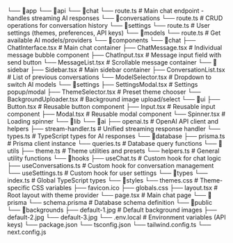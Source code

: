 └── 📁app
    └── 📁api
        └── 📁chat
            └── route.ts                    # Main chat endpoint - handles streaming AI responses
        └── 📁conversations
            └── route.ts                    # CRUD operations for conversation history
        └── 📁settings
            └── route.ts                    # User settings (themes, preferences, API keys)
        └── 📁models
            └── route.ts                    # Get available AI models/providers
    └── 📁components
        └── 📁chat
            ├── ChatInterface.tsx           # Main chat container
            ├── ChatMessage.tsx             # Individual message bubble component
            ├── ChatInput.tsx               # Message input field with send button
            └── MessageList.tsx             # Scrollable message container
        └── 📁sidebar
            ├── Sidebar.tsx                 # Main sidebar container
            ├── ConversationList.tsx        # List of previous conversations
            └── ModelSelector.tsx           # Dropdown to switch AI models
        └── 📁settings
            ├── SettingsModal.tsx           # Settings popup/modal
            ├── ThemeSelector.tsx           # Preset theme chooser
            └── BackgroundUploader.tsx      # Background image upload/select
        └── 📁ui
            ├── Button.tsx                  # Reusable button component
            ├── Input.tsx                   # Reusable input component
            ├── Modal.tsx                   # Reusable modal component
            └── Spinner.tsx                 # Loading spinner
    └── 📁lib
        └── 📁ai
            ├── openai.ts                   # OpenAI API client and helpers
            ├── stream-handler.ts           # Unified streaming response handler
            └── types.ts                    # TypeScript types for AI responses
        └── 📁database
            ├── prisma.ts                   # Prisma client instance
            └── queries.ts                  # Database query functions
        └── 📁utils
            ├── theme.ts                    # Theme utilities and presets
            └── helpers.ts                  # General utility functions
    └── 📁hooks
        ├── useChat.ts                      # Custom hook for chat logic
        ├── useConversations.ts             # Custom hook for conversation management
        └── useSettings.ts                  # Custom hook for user settings
    └── 📁types
        └── index.ts                        # Global TypeScript types
    └── 📁styles
        └── themes.css                      # Theme-specific CSS variables
    ├── favicon.ico
    ├── globals.css
    ├── layout.tsx                          # Root layout with theme provider
    └── page.tsx                            # Main chat page
└── 📁prisma
    └── schema.prisma                       # Database schema definition
└── 📁public
    └── 📁backgrounds
        ├── default-1.jpg                   # Default background images
        ├── default-2.jpg
        └── default-3.jpg
└── .env.local                              # Environment variables (API keys)
└── package.json
└── tsconfig.json
└── tailwind.config.ts
└── next.config.js